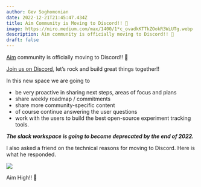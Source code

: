 ```yaml
---
author: Gev Soghomonian
date: 2022-12-21T21:45:47.434Z
title: Aim Community is Moving to Discord!! 🎉
image: https://miro.medium.com/max/1400/1*c_ovadkKTTkZOokR3WiUTg.webp
description: Aim community is officially moving to Discord!! 🎉
draft: false
---
```

[Aim](https://github.com/aimhubio/aim) community is officially moving to Discord!! 🎉

[Join us on Discord](https://community.aimstack.io/), let’s rock and build great things together!!

In this new space we are going to

* be very proactive in sharing next steps, areas of focus and plans
* share weekly roadmap / commitments
* share more community-specific content
* of course continue answering the user questions
* work with the users to build the best open-source experiment tracking tools.

***The slack workspace is going to become deprecated by the end of 2022.***

I also asked a friend on the technical reasons for moving to Discord. Here is what he responded.

![](https://miro.medium.com/max/1400/1*TyjpfDg_-GabhaZ2cm76SA.webp)

Aim High!! 🚀